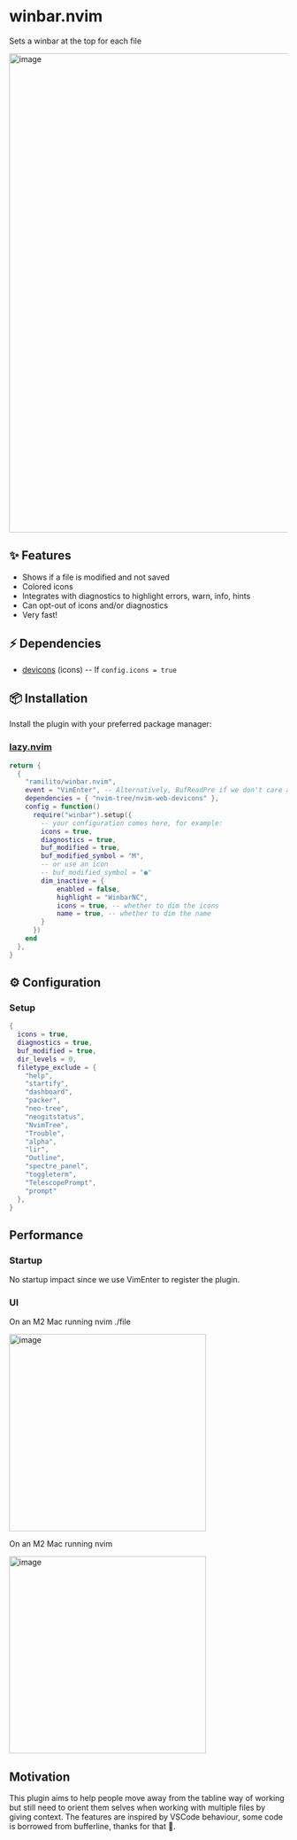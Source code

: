 # winbar.nvim
Sets a winbar at the top for each file

<img width="865" alt="image" src="https://github.com/Ramilito/winbar.nvim/assets/8473233/8cd807ea-86ee-48d9-96c2-fb725c522ef0">

## ✨ Features
- Shows if a file is modified and not saved
- Colored icons
- Integrates with diagnostics to highlight errors, warn, info, hints
- Can opt-out of icons and/or diagnostics
- Very fast!

## ⚡️ Dependencies
- [devicons](https://github.com/nvim-tree/nvim-web-devicons) (icons) -- If ```config.icons = true```

## 📦 Installation

Install the plugin with your preferred package manager:

### [lazy.nvim](https://github.com/folke/lazy.nvim)

```lua
return {
  {
    "ramilito/winbar.nvim",
    event = "VimEnter", -- Alternatively, BufReadPre if we don't care about the empty file when starting with 'nvim'
    dependencies = { "nvim-tree/nvim-web-devicons" },
    config = function()
      require("winbar").setup({
        -- your configuration comes here, for example:
        icons = true,
        diagnostics = true,
        buf_modified = true,
        buf_modified_symbol = "M",
        -- or use an icon
        -- buf_modified_symbol = "●"
        dim_inactive = {
            enabled = false,
            highlight = "WinbarNC",
            icons = true, -- whether to dim the icons
            name = true, -- whether to dim the name
        }
      })
    end
  },
}
```

## ⚙️ Configuration

### Setup
```lua
{
  icons = true,
  diagnostics = true,
  buf_modified = true,
  dir_levels = 0,
  filetype_exclude = {
    "help",
    "startify",
    "dashboard",
    "packer",
    "neo-tree",
    "neogitstatus",
    "NvimTree",
    "Trouble",
    "alpha",
    "lir",
    "Outline",
    "spectre_panel",
    "toggleterm",
    "TelescopePrompt",
    "prompt"
  },
}
```

## Performance

### Startup

No startup impact since we use VimEnter to register the plugin.

### UI
On an M2 Mac running nvim ./file

<img width="356" alt="image" src="https://github.com/Ramilito/winbar.nvim/assets/8473233/f48e8f0c-2073-4cda-b222-93ed16bdfdc6">

On an M2 Mac running nvim

<img width="356" alt="image" src="https://github.com/Ramilito/winbar.nvim/assets/8473233/2c9ab552-ee7e-478a-b54a-15b2337797f3">


## Motivation
This plugin aims to help people move away from the tabline way of working but still need to orient them selves when working with multiple files by giving context.
The features are inspired by VSCode behaviour, some code is borrowed from bufferline, thanks for that 🙏.
